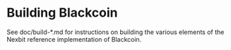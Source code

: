 Building Blackcoin
================

See doc/build-*.md for instructions on building the various
elements of the Nexbit reference implementation of Blackcoin.
